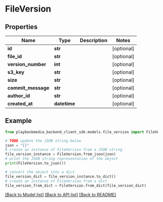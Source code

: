 # FileVersion


## Properties

Name | Type | Description | Notes
------------ | ------------- | ------------- | -------------
**id** | **str** |  | [optional] 
**file_id** | **str** |  | [optional] 
**version_number** | **int** |  | [optional] 
**s3_key** | **str** |  | [optional] 
**size** | **str** |  | [optional] 
**commit_message** | **str** |  | [optional] 
**author_id** | **str** |  | [optional] 
**created_at** | **datetime** |  | [optional] 

## Example

```python
from playbookmedia_backend_client_sdk.models.file_version import FileVersion

# TODO update the JSON string below
json = "{}"
# create an instance of FileVersion from a JSON string
file_version_instance = FileVersion.from_json(json)
# print the JSON string representation of the object
print(FileVersion.to_json())

# convert the object into a dict
file_version_dict = file_version_instance.to_dict()
# create an instance of FileVersion from a dict
file_version_from_dict = FileVersion.from_dict(file_version_dict)
```
[[Back to Model list]](../README.md#documentation-for-models) [[Back to API list]](../README.md#documentation-for-api-endpoints) [[Back to README]](../README.md)


